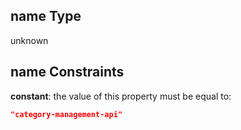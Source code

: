 ## name Type

unknown

## name Constraints

**constant**: the value of this property must be equal to:

```json
"category-management-api"
```
